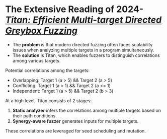 # The Extensive Reading of 2024-[*Titan: Efficient Multi-target Directed Greybox Fuzzing*](https://www.computer.org/csdl/proceedings-article/sp/2024/313000a059/1RjEaxqvmQ8)

- The **problem** is that modern directed fuzzing often faces scalability issues when analyzing multiple targets in a program simultaneously.
- The **solution** is Titan, which enables fuzzers to distinguish correlations among various targets.

Potential correlations among the targets:

- Overlapping: Target 1 (a > 5) && Target 2 (a > 5)
- Conflicting: Target 1 (a > 1) && Target 2 (a <= 1)
- Independent: Target 1 (a > 5) && Target 2 (b > 3)

At a high level, Titan consists of 2 stages:

1. **Static analyzer** infers the correlations among multiple targets based on their path conditions.
2. **Synergy-aware fuzzer** generates inputs for multiple targets.

These correlations are leveraged for seed scheduling and mutation.
